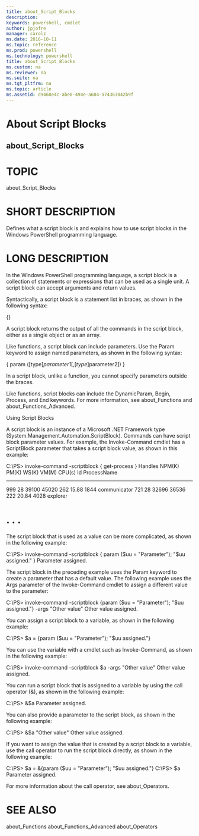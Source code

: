 ```yaml
---
title: about_Script_Blocks
description: 
keywords: powershell, cmdlet
author: jpjofre
manager: carolz
ms.date: 2016-10-11
ms.topic: reference
ms.prod: powershell
ms.technology: powershell
title: about_Script_Blocks
ms.custom: na
ms.reviewer: na
ms.suite: na
ms.tgt_pltfrm: na
ms.topic: article
ms.assetid: d9468e4c-abe0-494e-a684-a74363042b9f
---
```

# About Script Blocks
## about_Script_Blocks
# TOPIC

about_Script_Blocks

# SHORT DESCRIPTION

Defines what a script block is and explains how to use script blocks in
the Windows PowerShell programming language.

# LONG DESCRIPTION

In the Windows PowerShell programming language, a script block is a
collection of statements or expressions that can be used as a single unit.
A script block can accept arguments and return values.

Syntactically, a script block is a statement list in braces, as shown in
the following syntax:

{<statement list>}

A script block returns the output of all the commands in the script block,
either as a single object or as an array.

Like functions, a script block can include parameters. Use the Param
keyword to assign named parameters, as shown in the following syntax:

{
param ([type]$parameter1 [,[type]$parameter2])
<statement list>
}

In a script block, unlike a function, you cannot specify parameters outside
the braces.

Like functions, script blocks can include the DynamicParam, Begin, Process,
and End keywords. For more information, see about_Functions and
about_Functions_Advanced.

Using Script Blocks

A script block is an instance of a Microsoft .NET Framework type
(System.Management.Automation.ScriptBlock). Commands can have script
block parameter values. For example, the Invoke-Command cmdlet has a
ScriptBlock parameter that takes a script block value, as shown in this
example:

C:\PS> invoke-command -scriptblock  { get-process }
Handles  NPM(K)    PM(K)     WS(K) VM(M)   CPU(s)     Id ProcessName
-------  ------    -----     ----- -----   ------     -- -----------
999      28    39100     45020   262    15.88   1844 communicator
721      28    32696     36536   222    20.84   4028 explorer
# . . .


The script block that is used as a value can be more complicated, as
shown in the following example:

C:\PS> invoke-command -scriptblock { param ($uu = "Parameter");
"$uu assigned." }
Parameter assigned.

The script block in the preceding example uses the Param keyword to
create a parameter that has a default value. The following example uses
the Args parameter of the Invoke-Command cmdlet to assign a different
value to the parameter:

C:\PS> invoke-command -scriptblock {param ($uu = "Parameter");
"$uu assigned."} -args "Other value"
Other value assigned.

You can assign a script block to a variable, as shown in the following
example:

C:\PS> $a = {param ($uu = "Parameter"); "$uu assigned."}

You can use the variable with a cmdlet such as Invoke-Command, as shown
in the following example:

C:\PS> invoke-command -scriptblock $a -args "Other value"
Other value assigned.

You can run a script block that is assigned to a variable by using the
call operator (&), as shown in the following example:

C:\PS> &$a
Parameter assigned.

You can also provide a parameter to the script block, as shown in the
following example:

C:\PS> &$a "Other value"
Other value assigned.

If you want to assign the value that is created by a script block to a
variable, use the call operator to run the script block directly, as
shown in the following example:

C:\PS> $a = &{param ($uu = "Parameter"); "$uu assigned."}
C:\PS> $a
Parameter assigned.

For more information about the call operator, see about_Operators.

# SEE ALSO

about_Functions
about_Functions_Advanced
about_Operators


